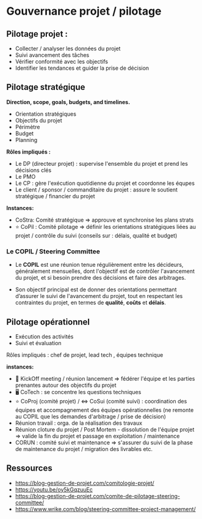 # Gouvernance projet / pilotage

## Pilotage projet : 

- Collecter / analyser les données du projet 
- Suivi avancement des tâches
- Vérifier conformité avec les objectifs
- Identifier les tendances et guider la prise de décision
  
## Pilotage stratégique

**Direction, scope, goals, budgets, and timelines.**

* Orientation stratégiques
* Objectifs du projet
* Périmètre
* Budget
* Planning

**Rôles impliqués :**
- Le DP (directeur projet) : supervise l'ensemble du projet et prend les décisions clés
- Le PMO
- Le CP : gère l'exécution quotidienne du projet et coordonne les équpes
- Le client / sponsor / commanditaire du projet : assure le soutient stratégique / financier du projet

**Instances:**
- CoStra: Comité stratégique => approuve et synchronise les plans strats 
- ⭐ CoPil : Comité pilotage => définir les orientations stratégiques liées au projet / contrôle du suivi (conseils sur  : délais, qualité et budget)

### Le COPIL / Steering Committee

* Le **COPIL** est une réunion tenue régulièrement entre les décideurs, généralement mensuelles, dont l'objectif est de contrôler l'avancement du projet, et si besoin prendre des décisions et faire des arbitrages.

* Son objectif principal est de donner des orientations permettant d’assurer le suivi de l'avancement du projet, tout en respectant les contraintes du projet, en termes de **qualité**, **coûts** et **délais**.

## Pilotage opérationnel

* Exécution des activités
* Suivi et évaluation

Rôles impliqués :  chef de projet, lead tech , équipes technique 

**instances:**
- 👟 KickOff meeting / réunion lancement => fédérer l'équipe et les parties prenantes autour des objectifs du projet
- 🖥️ CoTech : se concentre les questions techniques
- ⭐ CoProj (comité projet) / <=> CoSui (comité suivi)  :  coordination des équipes et accompagnement des équipes opérationnelles (ne remonte au COPIL que les demandes d'arbitrage / prise de décision) 
- Réunion travail : orga. de la réalisation des travaux
- Réunion cloture du projet / Post Mortem - dissolution de l'équipe projet => valide la fin du projet et passage en exploitation / maintenance
- CORUN : comité suivi et maintenance => s'assurer du suivi de la phase de maintenance du projet / migration des livrables etc.

## Ressources
- https://blog-gestion-de-projet.com/comitologie-projet/
- https://youtu.be/oy5kGqzuuEc
- https://blog-gestion-de-projet.com/comite-de-pilotage-steering-committee/
- https://www.wrike.com/blog/steering-committee-project-management/

